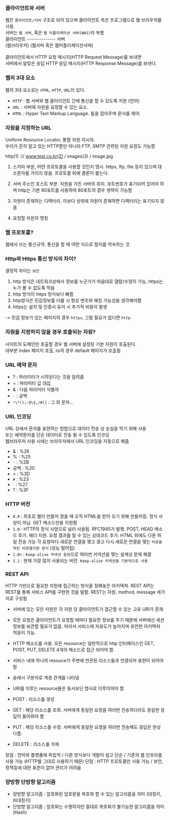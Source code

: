 ### 클라이언트와 서버

웹은 `클라이언트/서버` 구조로 되어 있으며 클라이언트 측은 프로그램으로 웹 브라우저를 사용.<br/>
서버는 `웹 서버`, 혹은 `웹 어플리케이션 서버(WAS)`라 부름<br/>
클라이언트 -------------- 서버<br/>
(웹브라우저) (웹서버 혹은 웹어플리케이션서버)
<br/><br/>
클라이언트에서 HTTP 요청 메시지(HTTP Request Message)를 보내면<br/>
서버에서 알맞은 응답 HTTP 응답 메시지(HTTP Response Message)를 보낸다.

### 웹의 3대 요소

웹의 3대 요소로는 `HTML`, `HTTP`, `URL`이 있다.

- `HTTP` : 웹 서버와 웹 클라이언트 간에 통신을 할 수 있도록 지원 (언어)
- `URL` : 서버에 자원을 요청할 수 있는 요소.
- `HTML` : Hyper Text Markup Language. 틀을 잡아주며 문서를 제어.

### 자원을 지정하는 URL

Uniform Resource Locator, 통합 자원 지시자.<br/>
우리가 흔히 알고 있는 HTTP뿐만 아니라 FTP, SMTP 관련된 자원 요청도 가능함

http(1) :// www.test.co.kr(2) / images(3) / image.jpg

1. 스키마 부분, 어떤 프로토콜을 사용할 것인지 명시.
   https, ftp, file 등이 있으며 대소문자를 가리지 않음.
   프로토콜 뒤에 콜론이 붙는다.

2. 서버 주소인 호스트 부분. 자원을 가진 서버의 위치.
   포트번호가 표기되어 있어야 하며 http는 기본 80포트를 사용하여 80포트의 경우 생략이 가능함

3. 자원이 존재하는 디렉터리. 이보다 상위에 자원이 존재하면 디렉터리는 표기되지 않음

4. 요청할 자원의 명칭

### 웹 프로토콜?

웹에서 쓰는 통신규약.
통신을 할 때 어떤 식으로 할지를 약속하는 것.

### Http와 Https 통신 방식의 차이?

결정적 차이는 `보안`

1. http 방식은 네트워크상에서 정보를 누군가가 마음대로 열람/수정이 가능, https는 누가 볼 수 없도록 막음
2. http 방식이 https 방식보다 빠름
3. http방식은 민감정보를 다룰 시 항상 변조와 해킹 가능성을 생각해야함
4. https는 설치 및 인증서 유지 시 추가적 비용이 발생

-> 민감 정보가 있는 페이지의 경우 `https`, 그럴 필요가 없다면 `http`

### 자원을 지정하지 않을 경우 호출되는 자원?

사이트의 도메인만 호출할 경우 웹 서버에 설정된 기본 자원이 호출된다.<br/>
대부분 index 페이지 호출, iis의 경우 default 페이지가 호출됨

### URL 예약 문자

- ? : 파라미터가 시작된다는 것을 알려줌
- = : 파라미터 값 대입
- & : 다음 파라미터 식별자
- `-` : 공백
- `!\*();:@\$,/#[]` : 그 외 문자...

### URL 인코딩

URL 상에서 문자를 표현하는 방법으로 데이터 전송 상 손실을 막기 위해 사용<br/>
또는 예약문자를 단순 데이터로 전송 될 수 있도록 인코딩<br/>
웹브라우저 사용 시에는 브라우저에서 URL 인코딩을 자동으로 해줌

- & : %26
- % : %25
- `-` : %2B
- 공백 : %20
- = : %3D
- `#` : %23
- ` : %27
- ? : %3F

### HTTP 버전

- `0.9` : 최초로 웹이 만들어 졌을 때 오직 HTML을 받아 오기 위해 만들어짐. 정식 사양이 아님.
  GET 메소드만을 지원함
- `1.0` : HTTP의 정식 사양으로 널리 사용됨. RFC1945가 발행.
  POST, HEAD 메소드 추가. 헤더 지원. 요청 결과를 알 수 있는 상태코드 추가.
  HTML 외에도 다른 파일 전송 가능
  각 요청마다 새로운 연결을 맺고 끊고 다시 새로운 연결을 맺는 `비효율적인 비연결지향 방식` (성능 떨어짐)
- `1.0+` : `Keep-alive 커넥션 등장`으로 여러번 커넥션을 맺는 설계상 문제 해결
- `1.1` : 현재 가장 많이 사용되는 버전. `Keep-alive 커넥션을 기본적으로 사용`.

### REST API

HTTP 기반으로 필요한 자원에 접근하는 방식을 정해놓은 아키텍쳐.
REST API는 REST를 통해 서비스 API를 구현한 것을 말함.
REST는 자원, method, message 세가지로 구성됨

- 서버에 있는 모든 자원은 각 자원 당 클라이언트가 접근할 수 있는 고유 URI가 존재
- 모든 요청은 클라이언트가 요청할 때마다 필요한 정보를 주기 때문에 서버에선 세션 정보를 보관할 필요가 없음. 따라서 서비스에 자유도가 높아지며 유연한 아키텍처 적응이 가능.
- HTTP 메소드를 사용. 모든 resource는 일반적으로 http 인터페이스인 GET, POST, PUT, DELETE 4개의 메소드로 접근 되어야 함.
- 서비스 내에 하나의 resouce가 주변에 연관된 리소스들과 연결되어 표현이 되어야 함
- 슬래시 구분자로 계층 관계를 나타냄
- URI를 이루는 resource들은 동사보단 명사로 이루어져야 함

- POST : 리소스를 생성
- GET : 해당 리소스를 조회. 서버에게 동일한 요청을 여러번 전송하더라도 동일한 응답이 돌아와야 함
- PUT : 해당 리소스를 수정. 서버에게 동일한 요청을 여러번 전송해도 응답은 한상 다름.
- DELETE : 리소스를 삭제

장점 : 언어와 플랫폼에 독립적 / 다른 방식보다 개발이 쉽고 단순 / 기존의 웹 인프라를 사용 가능 (HTTP를 그대로 사용하기 때문)
단점 : HTTP 프로토콜만 사용 가능 / 보안, 정책등에 대한 표준이 없어 관리가 어려움

### 양방향 단방향 알고리즘

- 양방향 알고리즘 : 암호화된 암호문을 복호화 할 수 있는 알고리즘을 의미 (대칭키, 비대칭키)
- 단방향 알고리즘 : 암호화는 수행하지만 절대로 복호화가 불가능한 알고리즘을 의미 (Hash)